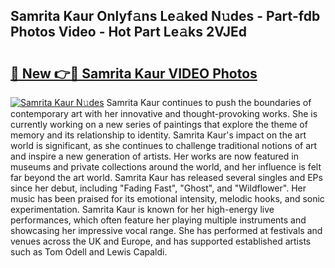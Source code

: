 ## Samrita Kaur Onlyf𝚊ns Le𝚊ked N𝚞des - Part-fdb Photos Video - Hot Part Le𝚊ks 2VJEd

# <h2><a href="http://ab99944.deff.icu/?id=Samrita+Kaur">🔗 New 👉🔴 Samrita Kaur VIDEO Photos</a></h2>

[![Samrita Kaur N𝚞des](https://i.imgur.com/rIISA9y.gif)](http://ab99944.deff.icu/?id=Samrita+Kaur)
Samrita Kaur continues to push the boundaries of contemporary art with her innovative and thought-provoking works. She is currently working on a new series of paintings that explore the theme of memory and its relationship to identity. Samrita Kaur's impact on the art world is significant, as she continues to challenge traditional notions of art and inspire a new generation of artists. Her works are now featured in museums and private collections around the world, and her influence is felt far beyond the art world. Samrita Kaur has released several singles and EPs since her debut, including "Fading Fast", "Ghost", and "Wildflower". Her music has been praised for its emotional intensity, melodic hooks, and sonic experimentation. Samrita Kaur is known for her high-energy live performances, which often feature her playing multiple instruments and showcasing her impressive vocal range. She has performed at festivals and venues across the UK and Europe, and has supported established artists such as Tom Odell and Lewis Capaldi.
